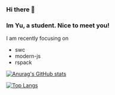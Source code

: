 ### Hi there 👋
### Im Yu, a student. Nice to meet you!

I am recently focusing on
- swc
- modern-js
- rspack

[![Anurag's GitHub stats](https://github-readme-stats.vercel.app/api?username=jserfeng&theme=dark&show_icons=true)](https://github.com/anuraghazra/github-readme-stats)

[![Top Langs](https://github-readme-stats.vercel.app/api/top-langs/?username=jserfeng&theme=dark&layout=compact)](https://github.com/anuraghazra/github-readme-stats)

